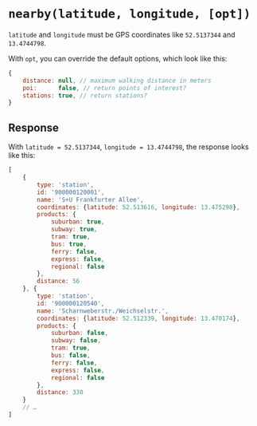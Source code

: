 # `nearby(latitude, longitude, [opt])`

`latitude` and `longitude` must be GPS coordinates like `52.5137344` and `13.4744798`.

With `opt`, you can override the default options, which look like this:

```js
{
	distance: null, // maximum walking distance in meters
	poi:      false, // return points of interest?
	stations: true, // return stations?
}
```

## Response

With `latitude = 52.5137344`, `longitude = 13.4744798`, the response looks like this:

```js
[
	{
		type: 'station',
		id: '900000120001',
		name: 'S+U Frankfurter Allee',
		coordinates: {latitude: 52.513616, longitude: 13.475298},
		products: {
			suburban: true,
			subway: true,
			tram: true,
			bus: true,
			ferry: false,
			express: false,
			regional: false
		},
		distance: 56
	}, {
		type: 'station',
		id: '900000120540',
		name: 'Scharnweberstr./Weichselstr.',
		coordinates: {latitude: 52.512339, longitude: 13.470174},
		products: {
			suburban: false,
			subway: false,
			tram: true,
			bus: false,
			ferry: false,
			express: false,
			regional: false
		},
		distance: 330
	}
	// …
]
```
